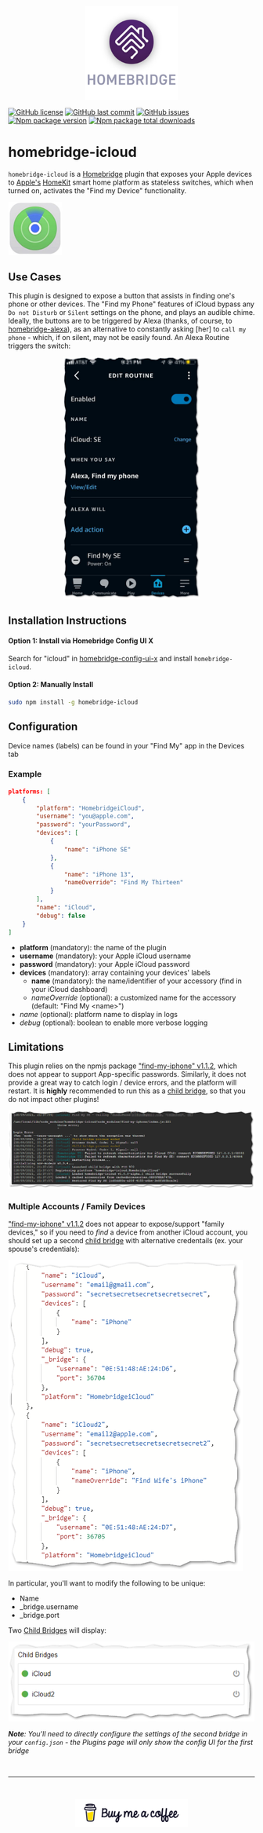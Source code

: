 <p align="center">
    <a href="https://homebridge.io/"><img src="https://github.com/homebridge/branding/raw/master/logos/homebridge-wordmark-logo-vertical.png" width="190"/></a>
</p>

[![GitHub license](https://badgen.net/github/license/steveredden/homebridge-icloud)](https://github.com/steveredden/homebridge-icloud/blob/main/LICENSE)
[![GitHub last commit](https://img.shields.io/github/last-commit/steveredden/homebridge-icloud.svg?style=flat-square)](https://github.com/steveredden/homebridge-icloud)
[![GitHub issues](https://img.shields.io/github/issues/steveredden/homebridge-icloud.svg)](https://GitHub.com/steveredden/homebridge-icloud/issues/)
[![Npm package version](https://badgen.net/npm/v/homebridge-icloud)](https://npmjs.com/package/homebridge-icloud)
[![Npm package total downloads](https://badgen.net/npm/dt/homebridge-icloud)](https://www.npmjs.com/package/homebridge-icloud)

# homebridge-icloud

`homebridge-icloud` is a [Homebridge](https://homebridge.io) plugin that exposes your Apple devices to [Apple's](https://www.apple.com) [HomeKit](https://www.apple.com/ios/home) smart home platform as stateless switches, which when turned on, activates the "Find my Device" functionality.

<img src="img/findmyapp.jpg" width="110" />

## Use Cases

This plugin is designed to expose a button that assists in finding one's phone or other devices. The "Find my Phone" features of iCloud bypass any `Do not Disturb` or `Silent` settings on the phone, and plays an audible chime. Ideally, the buttons are to be triggered by Alexa (thanks, of course, to [homebridge-alexa](https://github.com/NorthernMan54/homebridge-alexa)), as an alternative to constantly asking [her] to `call my phone` - which, if on silent, may not be easily found. An Alexa Routine triggers the switch:

<p align="center"><img src="img/alexaroutine.jpg" width="280"></p>

## Installation Instructions

#### Option 1: Install via Homebridge Config UI X

Search for "icloud" in [homebridge-config-ui-x](https://github.com/oznu/homebridge-config-ui-x) and install `homebridge-icloud`.

#### Option 2: Manually Install

```sh
sudo npm install -g homebridge-icloud
```

## Configuration

Device names (labels) can be found in your "Find My" app in the Devices tab

### Example

```json
platforms: [
    {
        "platform": "HomebridgeiCloud",
        "username": "you@apple.com",
        "password": "yourPassword",
        "devices": [
            {
                "name": "iPhone SE"
            },
            {
                "name": "iPhone 13",
                "nameOverride": "Find My Thirteen"
            }
        ],
        "name": "iCloud",
        "debug": false
    }
]
```

* **platform** (mandatory): the name of the plugin
* **username** (mandatory): your Apple iCloud username
* **password** (mandatory): your Apple iCloud password
* **devices** (mandatory): array containing your devices' labels
  * **name** (mandatory): the name/identifier of your accessory (find in your iCloud dashboard)
  * *nameOverride* (optional): a customized name for the accessory (default: "Find My \<name\>")
* *name* (optional): platform name to display in logs
* *debug* (optional): boolean to enable more verbose logging

## Limitations

This plugin relies on the npmjs package ["find-my-iphone" v1.1.2](https://www.npmjs.com/package/find-my-iphone), which does not appear to support App-specific passwords. Similarly, it does not provide a great way to catch login / device errors, and the platform will restart.  It is **highly** recommended to run this as a [child bridge](https://github.com/homebridge/homebridge/wiki/Child-Bridges), so that you do not impact other plugins!

![fatalerror](img/childbridgerestart.png)

### Multiple Accounts / Family Devices

["find-my-iphone" v1.1.2](https://www.npmjs.com/package/find-my-iphone) does not appear to expose/support "family devices," so if you need to *find* a device from another iCloud account, you should set up a second [child bridge](https://github.com/homebridge/homebridge/wiki/Child-Bridges) with alternative credentails (ex. your spouse's credentials):

![twoChildBridges](img/twoChildBridge.png)

In particular, you'll want to modify the following to be unique:

* Name
* _bridge.username
* _bridge.port

Two [Child Bridges](https://github.com/homebridge/homebridge/wiki/Child-Bridges) will display:

![dashboardDisplay](img/dashboard2Bridge.png)

***Note**: You'll need to directly configure the settings of the second bridge in your `config.json` - the Plugins page will only show the config UI for the first bridge*

<br><hr><br>
<p align="center">
    <a href="https://buymeacoffee.com/steveredden"><img src="img/bmc-new-logo.jpg" width="230"/></a>
</p>
